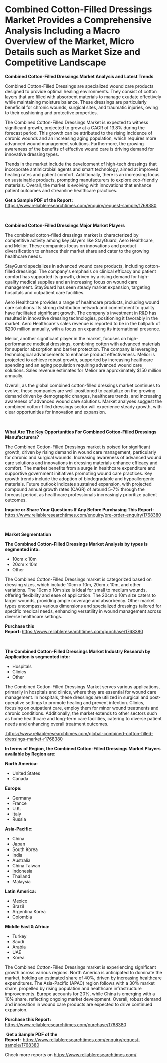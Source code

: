 <p><h1>Combined Cotton-Filled Dressings Market Provides a Comprehensive Analysis Including a Macro Overview of the Market, Micro Details such as Market Size and Competitive Landscape</h1></p><p><strong>Combined Cotton-Filled Dressings Market Analysis and Latest Trends</strong></p>
<p><p>Combined Cotton-Filled Dressings are specialized wound care products designed to provide optimal healing environments. They consist of cotton layers that are filled with absorbent materials to manage exudate effectively while maintaining moisture balance. These dressings are particularly beneficial for chronic wounds, surgical sites, and traumatic injuries, owing to their cushioning and protective properties.</p><p>The Combined Cotton-Filled Dressings Market is expected to witness significant growth, projected to grow at a CAGR of 13.8% during the forecast period. This growth can be attributed to the rising incidence of chronic wounds and an increasing aging population, which requires more advanced wound management solutions. Furthermore, the growing awareness of the benefits of effective wound care is driving demand for innovative dressing types. </p><p>Trends in the market include the development of high-tech dressings that incorporate antimicrobial agents and smart technology, aimed at improved healing rates and patient comfort. Additionally, there is an increasing focus on sustainable products, prompting manufacturers to explore eco-friendly materials. Overall, the market is evolving with innovations that enhance patient outcomes and streamline healthcare practices.</p></p>
<p><strong>Get a Sample PDF of the Report:&nbsp;</strong> <a href="https://www.reliableresearchtimes.com/enquiry/request-sample/1768380?utm_campaign=2529&utm_medium=2&utm_source=Github&utm_content=ia&utm_term=05032025&utm_id=combined-cotton-filled-dressings">https://www.reliableresearchtimes.com/enquiry/request-sample/1768380</a></p>
<p>&nbsp;</p>
<p><strong>Combined Cotton-Filled Dressings Major Market Players</strong></p>
<p><p>The combined cotton-filled dressings market is characterized by competitive activity among key players like StayGuard, Aero Healthcare, and Melior. These companies focus on innovations and product diversification to enhance their market share and cater to the growing healthcare needs.</p><p>StayGuard specializes in advanced wound care products, including cotton-filled dressings. The company's emphasis on clinical efficacy and patient comfort has supported its growth, driven by a rising demand for high-quality medical supplies and an increasing focus on wound care management. StayGuard has seen steady market expansion, targeting hospitals and outpatient care facilities.</p><p>Aero Healthcare provides a range of healthcare products, including wound care solutions. Its strong distribution network and commitment to quality have facilitated significant growth. The company's investment in R&D has resulted in innovative dressing technologies, positioning it favorably in the market. Aero Healthcare's sales revenue is reported to be in the ballpark of $200 million annually, with a focus on expanding its international presence.</p><p>Melior, another significant player in the market, focuses on high-performance medical dressings, combining cotton with advanced materials for superior absorption and barrier protection. The company is leveraging technological advancements to enhance product effectiveness. Melior is projected to achieve robust growth, supported by increasing healthcare spending and an aging population requiring advanced wound care solutions. Sales revenue estimates for Melior are approximately $150 million annually.</p><p>Overall, as the global combined cotton-filled dressings market continues to evolve, these companies are well-positioned to capitalize on the growing demand driven by demographic changes, healthcare trends, and increasing awareness of advanced wound care solutions. Market analyses suggest the combined cotton-filled dressings sector will experience steady growth, with clear opportunities for innovation and expansion.</p></p>
<p>&nbsp;</p>
<p><strong>What Are The Key Opportunities For Combined Cotton-Filled Dressings Manufacturers?</strong></p>
<p><p>The Combined Cotton-Filled Dressings market is poised for significant growth, driven by rising demand in wound care management, particularly for chronic and surgical wounds. Increasing awareness of advanced wound care solutions and innovations in dressing materials enhance efficacy and comfort. The market benefits from a surge in healthcare expenditure and supportive government initiatives promoting wound care practices. Key growth trends include the adoption of biodegradable and hypoallergenic materials. Future outlook indicates sustained expansion, with projected compound annual growth rates (CAGR) of around 5-7% through the forecast period, as healthcare professionals increasingly prioritize patient outcomes.</p></p>
<p><strong>Inquire or Share Your Questions If Any Before Purchasing This Report:</strong> <a href="https://www.reliableresearchtimes.com/enquiry/pre-order-enquiry/1768380?utm_campaign=2529&utm_medium=2&utm_source=Github&utm_content=ia&utm_term=05032025&utm_id=combined-cotton-filled-dressings">https://www.reliableresearchtimes.com/enquiry/pre-order-enquiry/1768380</a></p>
<p>&nbsp;</p>
<p><strong>Market Segmentation</strong></p>
<p><strong>The Combined Cotton-Filled Dressings Market Analysis by types is segmented into:</strong></p>
<p><ul><li>10cm x 10m</li><li>20cm x 10m</li><li>Other</li></ul></p>
<p><p>The Combined Cotton-Filled Dressings market is categorized based on dressing sizes, which include 10cm x 10m, 20cm x 10m, and other variations. The 10cm x 10m size is ideal for small to medium wounds, offering flexibility and ease of application. The 20cm x 10m size caters to larger wounds, providing ample coverage and absorbency. Other market types encompass various dimensions and specialized dressings tailored for specific medical needs, enhancing versatility in wound management across diverse healthcare settings.</p></p>
<p><strong>Purchase this Report:&nbsp;</strong><a href="https://www.reliableresearchtimes.com/purchase/1768380?utm_campaign=2529&utm_medium=2&utm_source=Github&utm_content=ia&utm_term=05032025&utm_id=combined-cotton-filled-dressings">https://www.reliableresearchtimes.com/purchase/1768380</a></p>
<p>&nbsp;</p>
<p><strong>The Combined Cotton-Filled Dressings Market Industry Research by Application is segmented into:</strong></p>
<p><ul><li>Hospitals</li><li>Clinics</li><li>Other</li></ul></p>
<p><p>The Combined Cotton-Filled Dressings Market serves various applications, primarily in hospitals and clinics, where they are essential for wound care management. In hospitals, these dressings are utilized in surgical and post-operative settings to promote healing and prevent infection. Clinics, focusing on outpatient care, employ them for minor wound treatments and chronic conditions. Additionally, the market extends to other sectors such as home healthcare and long-term care facilities, catering to diverse patient needs and enhancing overall treatment outcomes.</p></p>
<p><a href="https://www.reliableresearchtimes.com/global-combined-cotton-filled-dressings-market-r1768380?utm_campaign=2529&utm_medium=2&utm_source=Github&utm_content=ia&utm_term=05032025&utm_id=combined-cotton-filled-dressings">&nbsp;https://www.reliableresearchtimes.com/global-combined-cotton-filled-dressings-market-r1768380</a></p>
<p><strong>In terms of Region, the Combined Cotton-Filled Dressings Market Players available by Region are:</strong></p>
<p>
    <p> <strong> North America: </strong>
        <ul>
            <li>United States</li>
            <li>Canada</li>
        </ul>
        </p> 
    <p> <strong> Europe: </strong>
        <ul>
            <li>Germany</li>
            <li>France</li>
            <li>U.K.</li>
            <li>Italy</li>
            <li>Russia</li>
        </ul>
        </p> 
    <p> <strong> Asia-Pacific: </strong>
        <ul>
            <li>China</li>
            <li>Japan</li>
            <li>South Korea</li>
            <li>India</li>
            <li>Australia</li>
            <li>China Taiwan</li>
            <li>Indonesia</li>
            <li>Thailand</li>
            <li>Malaysia</li>
        </ul>
        </p> 
    <p> <strong> Latin America: </strong>
        <ul>
            <li>Mexico</li>
            <li>Brazil</li>
            <li>Argentina Korea</li>
            <li>Colombia</li>
        </ul>
        </p> 
    <p> <strong> Middle East & Africa: </strong>
        <ul>
            <li>Turkey</li>
            <li>Saudi</li>
            <li>Arabia</li>
            <li>UAE</li>
            <li>Korea</li>
        </ul>
    </p>
    </p>
<p><p>The Combined Cotton-Filled Dressings market is experiencing significant growth across various regions. North America is anticipated to dominate the market, holding an estimated share of 40%, driven by increasing healthcare expenditures. The Asia-Pacific (APAC) region follows with a 30% market share, propelled by rising population and healthcare infrastructure improvements. Europe accounts for 20%, while China is emerging with a 10% share, reflecting ongoing market development. Overall, robust demand and innovation in wound care products are expected to drive continued expansion.</p></p>
<p><strong>Purchase this Report: </strong><a href="https://www.reliableresearchtimes.com/purchase/1768380?utm_campaign=2529&utm_medium=2&utm_source=Github&utm_content=ia&utm_term=05032025&utm_id=combined-cotton-filled-dressings">https://www.reliableresearchtimes.com/purchase/1768380</a></p>
<p>&nbsp;<strong>Get a Sample PDF of the Report:&nbsp;&nbsp;</strong><a href="https://www.reliableresearchtimes.com/enquiry/request-sample/1768380?utm_campaign=2529&utm_medium=2&utm_source=Github&utm_content=ia&utm_term=05032025&utm_id=combined-cotton-filled-dressings">https://www.reliableresearchtimes.com/enquiry/request-sample/1768380</a></p>
<p><strong></strong></p>
<p>Check more reports on <a href="https://www.reliableresearchtimes.com/?utm_campaign=2529&utm_medium=2&utm_source=Github&utm_content=ia&utm_term=05032025&utm_id=combined-cotton-filled-dressings">https://www.reliableresearchtimes.com/</a></p>